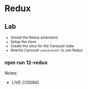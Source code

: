 <!-- .slide: class="exercice" -->

# Redux

## Lab

<small>

- (Install the Redux extension)
- Setup the store
- Create the slice for the Carousel state
- Rewrite Carousel `useCarousel` to use Redux

</small>

### npm run 12-redux

Notes:

- LIVE CODING
